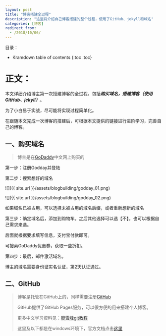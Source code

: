 ```yaml
---
layout: post
title: "博客搭建全过程"
description: "这里将介绍自己博客搭建的整个过程，使用了GitHub、jekyll和域名"
categories: [博客]
redirect_from:
  - /2018/10/06/
---
```

目录：

* Kramdown table of contents
{:toc .toc}

# 正文：

本文详细介绍博主第一次搭建博客的全过程。包括***购买域名，搭建博客（使用GitHub、jekyll）***。

为了小白易于实战，尽可能将实现过程简单化。

在跟随本文完成一次博客的搭建后，可根据本文提供的链接进行进阶学习，完善自己的博客。


## 一、购买域名
> 博主是在[GoDaddy](https://sg.godaddy.com/zh/)中文网上购买的

第一步：注册Godday并登陆

第二步：搜索想好的域名

![]({{ site.url }}/assets/blogbuilding/godday_01.png)

![]({{ site.url }}/assets/blogbuilding/godday_02.png)

如果域名已被占用，可以选择未被占用的域名后缀，或者重新想新的域名

第三步：确定域名后，添加到购物车。之后其他选择可以选【不】，也可以根据自己需求来选。

后面就根据要求填写信息，支付宝付款即可。

可搜索GoDaddy优惠券，获取一些折扣。

第四步：最后，邮件激活域名。

博主的域名需要身份证实名认证，第2天认证通过。


## 二、GitHub
> 博客是托管在GitHub上的，同样需要注册[GitHub](https://github.com/)
>
> GitHub提供了GitHub Pages服务，可以很方便的用来搭建个人博客。
>
> 更多中文学习资料见：[廖雪峰git教程](https://www.liaoxuefeng.com/wiki/0013739516305929606dd18361248578c67b8067c8c017b000)
>
> 这里及以下都是在windows环境下，官方文档点击[这里](https://help.github.com/articles/set-up-git/)









